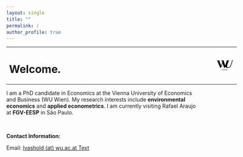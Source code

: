 ```yaml
---
layout: single
title: ""
permalink: /
author_profile: true
---
```


<table style="width: 120%;">
  <tr>
	<td style="width: 90%; border-bottom:0px;"><h1>Welcome.</h1></td>
	<td style="width: 200%; border-bottom:0px;"><img src="assets/images/logo_wu_vienna"/></td>
  </tr>
</table>

I am a PhD candidate in Economics at the Vienna University of Economics and Business (WU Wien). My research interests include **environmental economics** and **applied econometrics**. I am currently visiting Rafael Araujo at **FGV-EESP** in S&#227;o Paulo.

<br>

**Contact Information:**

Email: [lvashold (at) wu.ac.at Text](mailto:lvashold@wu.ac.at)

